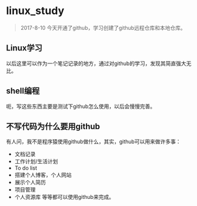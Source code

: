 # linux_study
> 2017-8-10 今天开通了github，学习创建了github远程仓库和本地仓库。
## Linux学习
以后这里可以作为一个笔记记录的地方，通过对github的学习，发现其简直强大无比。
## shell编程
呃，写这些东西主要是测试下github怎么使用，以后会慢慢完善。
## 不写代码为什么要用github
有人问，我不是程序猿使用github做什么，其实，github可以用来做许多事：
- 文档记录
- 工作计划/生活计划
- To do list
- 搭建个人博客，个人网站
- 展示个人简历
- 项目管理
- 个人资源库
等等都可以使用github来完成。

